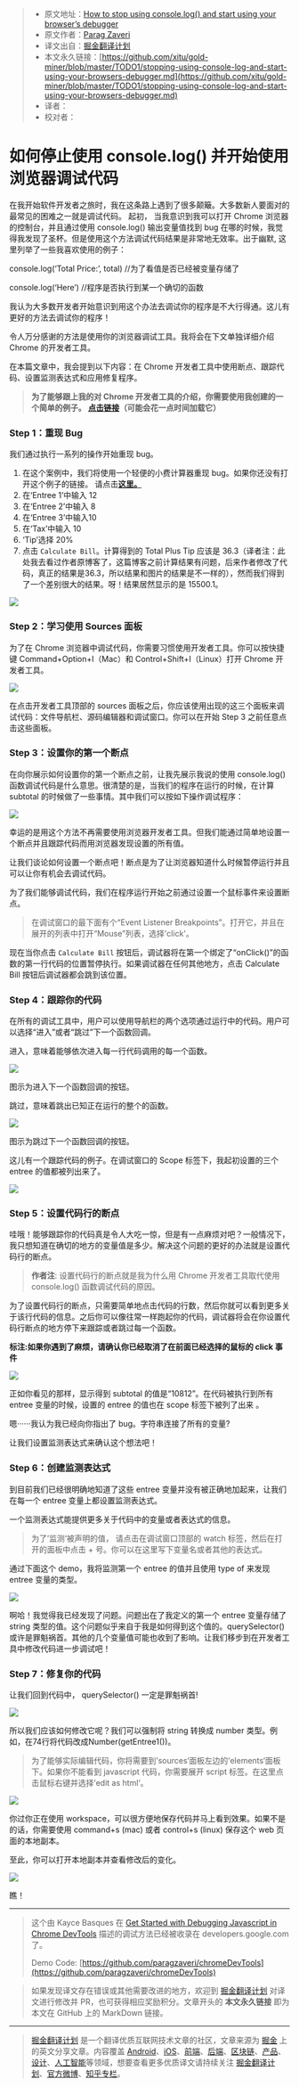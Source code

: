 > * 原文地址：[How to stop using console.log() and start using your browser’s debugger](https://medium.com/datadriveninvestor/stopping-using-console-log-and-start-using-your-browsers-debugger-62bc893d93ff)
> * 原文作者：[Parag Zaveri](https://medium.com/@parag.g.zaveri?source=post_header_lockup)
> * 译文出自：[掘金翻译计划](https://github.com/xitu/gold-miner)
> * 本文永久链接：[https://github.com/xitu/gold-miner/blob/master/TODO1/stopping-using-console-log-and-start-using-your-browsers-debugger.md](https://github.com/xitu/gold-miner/blob/master/TODO1/stopping-using-console-log-and-start-using-your-browsers-debugger.md)
> * 译者：
> * 校对者：

# 如何停止使用 console.log() 并开始使用浏览器调试代码

在我开始软件开发者之旅时，我在这条路上遇到了很多颠簸。大多数新人要面对的最常见的困难之一就是调试代码。 起初， 当我意识到我可以打开 Chrome 浏览器的控制台，并且通过使用 console.log() 输出变量值找到 bug 在哪的时候，我觉得我发现了圣杯。但是使用这个方法调试代码结果是非常地无效率。出于幽默, 这里列举了一些我喜欢使用的例子：

console.log(‘Total Price:’, total) //为了看值是否已经被变量存储了 

console.log(‘Here’) //程序是否执行到某一个确切的函数

我认为大多数开发者开始意识到用这个办法去调试你的程序是不大行得通。这儿有更好的方法去调试你的程序！

令人万分感谢的方法是使用你的浏览器调试工具。我将会在下文单独详细介绍 Chrome 的开发者工具。

在本篇文章中，我会提到以下内容：在 Chrome 开发者工具中使用断点、跟踪代码、设置监测表达式和应用修复程序。

> **为了能够跟上我的对  Chrome 开发者工具的介绍，你需要使用我创建的一个简单的例子。** [**点击链接**](https://chromedevtoolsdemo.herokuapp.com/)**（可能会花一点时间加载它）**

### Step 1：重现 Bug

我们通过执行一系列的操作开始重现 bug。

1.  在这个案例中，我们将使用一个轻便的小费计算器重现 bug。如果你还没有打开这个例子的链接。 请点击[**这里。**](https://chromedevtoolsdemo.herokuapp.com/)
2.  在‘Entree 1’中输入 12
3.  在‘Entree 2’中输入 8
4.  在‘Entree 3’中输入10
5.  在‘Tax’中输入 10
6.  ‘Tip’选择 20%
7.  点击 `Calculate Bill`。计算得到的 Total Plus Tip 应该是 36.3（译者注：此处我去看过作者原博客了，这篇博客之前计算结果有问题，后来作者修改了代码，真正的结果是36.3，所以结果和图片的结果是不一样的），然而我们得到了一个差别很大的结果。呀！结果居然显示的是 15500.1。

![](https://cdn-images-1.medium.com/max/800/1*r-TVPOq2bvKB1clw9vgCHg.png)

### Step 2：学习使用 Sources 面板

为了在 Chrome 浏览器中调试代码，你需要习惯使用开发者工具。你可以按快捷键 Command+Option+I（Mac）和 Control+Shift+I（Linux）打开 Chrome 开发者工具。

![](https://cdn-images-1.medium.com/max/800/1*t3SETtaOVas1trQfjRO4gw.png)

在点击开发者工具顶部的 sources 面板之后，你应该使用出现的这三个面板来调试代码：文件导航栏、源码编辑器和调试窗口。你可以在开始 Step 3 之前任意点击这些面板。

### Step 3：设置你的第一个断点

在向你展示如何设置你的第一个断点之前，让我先展示我说的使用 console.log() 函数调试代码是什么意思。很清楚的是，当我们的程序在运行的时候，在计算 subtotal 的时候做了一些事情。其中我们可以按如下操作调试程序：

![](https://cdn-images-1.medium.com/max/800/1*ZLrHNgLfA0_ImUT-bjiN-w.png)

幸运的是用这个方法不再需要使用浏览器开发者工具。但我们能通过简单地设置一个断点并且跟踪代码而用浏览器发现设置的所有值。

让我们谈论如何设置一个断点吧！断点是为了让浏览器知道什么时候暂停运行并且可以让你有机会去调试代码。

为了我们能够调试代码，我们在程序运行开始之前通过设置一个鼠标事件来设置断点。

> 在调试窗口的最下面有个“Event Listener Breakpoints”。打开它，并且在展开的列表中打开“Mouse”列表，选择'click'。

现在当你点击 `Calculate Bill` 按钮后，调试器将在第一个绑定了“onClick()”的函数的第一行代码的位置暂停执行。如果调试器在任何其他地方，点击 Calculate Bill 按钮后调试器都会跳到该位置。

### Step 4：跟踪你的代码

在所有的调试工具中，用户可以使用导航栏的两个选项通过运行中的代码。用户可以选择“进入”或者“跳过”下一个函数回调。

进入，意味着能够依次进入每一行代码调用的每一个函数。

![](https://cdn-images-1.medium.com/max/800/1*HaePgs1Jyqw1L-wcCiQk0A.png)

图示为进入下一个函数回调的按钮。

跳过，意味着跳出已知正在运行的整个的函数。

![](https://cdn-images-1.medium.com/max/800/1*07byHc3enj1vgrapehg4Bg.png)

图示为跳过下一个函数回调的按钮。

这儿有一个跟踪代码的例子。在调试窗口的 Scope 标签下，我起初设置的三个 entree 的值都被列出来了。 

![](https://cdn-images-1.medium.com/max/800/1*EfVOw-IfVMScANFDGn92mw.png)

### Step 5：设置代码行的断点 

哇哦！能够跟踪你的代码真是令人大吃一惊，但是有一点麻烦对吧？一般情况下，我只想知道在确切的地方的变量值是多少。解决这个问题的更好的办法就是设置代码行的断点。

> **作者注**: 设置代码行的断点就是我为什么用 Chrome 开发者工具取代使用 console.log() 函数调试代码的原因。

为了设置代码行的断点，只需要简单地点击代码的行数，然后你就可以看到更多关于该行代码的信息。之后你可以像往常一样跑起你的代码，调试器将会在你设置代码行断点的地方停下来跟踪或者跳过每一个函数。

**标注:如果你遇到了麻烦，请确认你已经取消了在前面已经选择的鼠标的  click 事件**

![](https://cdn-images-1.medium.com/max/800/1*boS5jNmWpJQMc4o5VHReWA.png)

正如你看见的那样，显示得到 subtotal 的值是“10812”。在代码被执行到所有 entree 变量的时候，设置的 entree 的值也在 scope 标签下被列了出来 。

嗯······我认为我已经向你指出了 bug。字符串连接了所有的变量?

让我们设置监测表达式来确认这个想法吧！

### Step 6：创建监测表达式

到目前我们已经很明确地知道了这些 entree 变量并没有被正确地加起来，让我们在每一个 entree 变量上都设置监测表达式。

一个监测表达式能提供更多关于代码中的变量或者表达式的信息。

> 为了’监测‘被声明的值， 请点击在调试窗口顶部的 watch 标签，然后在打开的面板中点击 + 号。你可以在这里写下变量名或者其他的表达式。

通过下面这个 demo，我将监测第一个 entree 的值并且使用 type of 来发现 entree 变量的类型。

![](https://cdn-images-1.medium.com/max/800/1*kQDNWSdmUhXrpFyOaY9vHA.png)

啊哈！我觉得我已经发现了问题。问题出在了我定义的第一个 entree 变量存储了 string 类型的值。这个问题似乎来自于我是如何得到这个值的。querySelector() 或许是罪魁祸首。其他的几个变量值可能也收到了影响。让我们移步到在开发者工具中修改代码进一步调试吧！

### Step 7：修复你的代码

让我们回到代码中， querySelector() 一定是罪魁祸首!

![](https://cdn-images-1.medium.com/max/800/1*Bg6oJPpIZKnBywUG3U_l1w.png)

所以我们应该如何修改它呢？我们可以强制将 string 转换成 number 类型。例如，在74行将代码改成Number(getEntree1())。

> 为了能够实际编辑代码，你将需要到’sources‘面板左边的’elements‘面板下。如果你不能看到 javascript 代码，你需要展开 script 标签。在这里点击鼠标右键并选择’edit as html‘。

![](https://cdn-images-1.medium.com/max/800/1*NPHg0e_aRlVkNYEbQQCITw.png)

你过你正在使用 workspace，可以很方便地保存代码并马上看到效果。如果不是的话，你需要使用 command+s (mac) 或者 control+s (linux) 保存这个 web 页面的本地副本。

至此，你可以打开本地副本并查看修改后的变化。

![](https://cdn-images-1.medium.com/max/800/1*WPiRbg5uZXh11NCxr1U_2A.png)

瞧！

* * *

> 这个由 Kayce Basques 在 [Get Started with Debugging Javascript in Chrome DevTools](https://developers.google.com/web/tools/chrome-devtools/javascript/) 描述的调试方法已经被收录在 developers.google.com 了。
>
> Demo Code: [https://github.com/paragzaveri/chromeDevTools](https://github.com/paragzaveri/chromeDevTools)

> 如果发现译文存在错误或其他需要改进的地方，欢迎到 [掘金翻译计划](https://github.com/xitu/gold-miner) 对译文进行修改并 PR，也可获得相应奖励积分。文章开头的 **本文永久链接** 即为本文在 GitHub 上的 MarkDown 链接。

---

> [掘金翻译计划](https://github.com/xitu/gold-miner) 是一个翻译优质互联网技术文章的社区，文章来源为 [掘金](https://juejin.im) 上的英文分享文章。内容覆盖 [Android](https://github.com/xitu/gold-miner#android)、[iOS](https://github.com/xitu/gold-miner#ios)、[前端](https://github.com/xitu/gold-miner#前端)、[后端](https://github.com/xitu/gold-miner#后端)、[区块链](https://github.com/xitu/gold-miner#区块链)、[产品](https://github.com/xitu/gold-miner#产品)、[设计](https://github.com/xitu/gold-miner#设计)、[人工智能](https://github.com/xitu/gold-miner#人工智能)等领域，想要查看更多优质译文请持续关注 [掘金翻译计划](https://github.com/xitu/gold-miner)、[官方微博](http://weibo.com/juejinfanyi)、[知乎专栏](https://zhuanlan.zhihu.com/juejinfanyi)。
